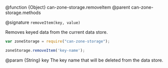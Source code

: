 @function {Object} can-zone-storage.removeItem
@parent can-zone-storage.methods

@signature `removeItem(key, value)`

Removes keyed data from the current data store.

```js
var zoneStorage = require("can-zone-storage");

zoneStorage.removeItem('key-name');
```

@param {String} key The key name that will be deleted from the data store.
